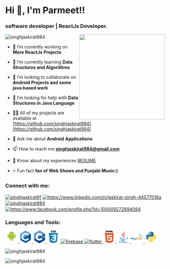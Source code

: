 <h1 align="left">Hi 👋, I'm Parmeet!!</h1>
<h3 align="left">software developer | ReactJs Developer.</h3>

<img align="right" src="https://media2.giphy.com/media/USV0ym3bVWQJJmNu3N/giphy.gif?cid=ecf05e47uivustt9qwbtc9k31s32nsmyp0hxs1b8uwgy90mg&rid=giphy.gif" width="270" height="270"/>

<p align="left"> <img src="https://komarev.com/ghpvc/?username=singhjaskirat984&label=Visitors&color=0e75b6&style=flat" alt="singhjaskirat984" /> </p> 

- 🔭 I’m currently working on **More ReactJs Projects**

- 🌱 I’m currently learning **Data Structures and Algorithms**

- 👯 I’m looking to collaborate on **Android Projects and some java based work**

- 🤝 I’m looking for help with **Data Structures in Java Language**

- 👨‍💻 All of my projects are available at [https://github.com/singhjaskirat984](https://github.com/singhjaskirat984)

- 💬 Ask me about **Android Applications**

- 📫 How to reach me **singhjaskirat984@gmail.com**

- 📄 Know about my experiences [RESUME](https://drive.google.com/file/d/1mOrrdchQ64no0cx76XNou4YE0Hcj50IV/view?usp=sharing)

- ⚡ Fun fact **fan of Web Shows and Punjabi Music:)**

<h3 align="left">Connect with me:</h3>
<p align="left">
<a href="https://twitter.com/singhjaskirat91" target="blank"><img align="center" src="https://cdn.jsdelivr.net/npm/simple-icons@3.0.1/icons/twitter.svg" alt="singhjaskirat91" height="30" width="40" /></a>
<a href="https://www.linkedin.com/in/jaskirat-singh-44577016a/" target="blank"><img align="center" src="https://cdn.jsdelivr.net/npm/simple-icons@3.0.1/icons/linkedin.svg" alt="https://www.linkedin.com/in/jaskirat-singh-44577016a" height="30" width="40" /></a>
<a href="https://www.instagram.com/jaskiratsingh28/" target="blank"><img align="center" src="https://cdn.jsdelivr.net/npm/simple-icons@3.0.1/icons/instagram.svg" alt="singhjaskirat984" height="30" width="40" /></a>
<a href="https://www.facebook.com/profile.php?id=100009272894094" target="blank"><img align="center" src="https://cdn.jsdelivr.net/npm/simple-icons@3.0.1/icons/facebook.svg" alt="https://www.facebook.com/profile.php?id=100009272894094" height="30" width="40" /></a>
</p>

<h3 align="left">Languages and Tools:</h3>
<p align="left"> <a href="https://developer.android.com" target="_blank"> <img src="https://raw.githubusercontent.com/devicons/devicon/master/icons/android/android-original-wordmark.svg" alt="android" width="40" height="40"/> </a> <a href="https://www.cprogramming.com/" target="_blank"> <img src="https://raw.githubusercontent.com/devicons/devicon/master/icons/c/c-original.svg" alt="c" width="40" height="40"/> </a> <a href="https://www.w3schools.com/cpp/" target="_blank"> <img src="https://raw.githubusercontent.com/devicons/devicon/master/icons/cplusplus/cplusplus-original.svg" alt="cplusplus" width="40" height="40"/> </a> <a href="https://www.w3schools.com/css/" target="_blank"> <img src="https://raw.githubusercontent.com/devicons/devicon/master/icons/css3/css3-original-wordmark.svg" alt="css3" width="40" height="40"/> </a> <a href="https://firebase.google.com/" target="_blank"> <img src="https://www.vectorlogo.zone/logos/firebase/firebase-icon.svg" alt="firebase" width="40" height="40"/> </a> <a href="https://flutter.dev" target="_blank"> <img src="https://www.vectorlogo.zone/logos/flutterio/flutterio-icon.svg" alt="flutter" width="40" height="40"/> </a> <a href="https://www.w3.org/html/" target="_blank"> <img src="https://raw.githubusercontent.com/devicons/devicon/master/icons/html5/html5-original-wordmark.svg" alt="html5" width="40" height="40"/> </a> <a href="https://www.java.com" target="_blank"> <img src="https://raw.githubusercontent.com/devicons/devicon/master/icons/java/java-original.svg" alt="java" width="40" height="40"/> </a> <a href="https://www.mysql.com/" target="_blank"> <img src="https://raw.githubusercontent.com/devicons/devicon/master/icons/mysql/mysql-original-wordmark.svg" alt="mysql" width="40" height="40"/> </a> <a href="https://www.python.org" target="_blank"> <img src="https://raw.githubusercontent.com/devicons/devicon/master/icons/python/python-original.svg" alt="python" width="40" height="40"/> </a> </p>


<p>&nbsp;<img align="left" src="https://github-readme-stats.vercel.app/api?username=singhjaskirat984&show_icons=true&locale=en" alt="singhjaskirat984" /></p>

<p><img align="left" src="https://github-readme-streak-stats.herokuapp.com/?user=singhjaskirat984&" alt="singhjaskirat984" /></p>
